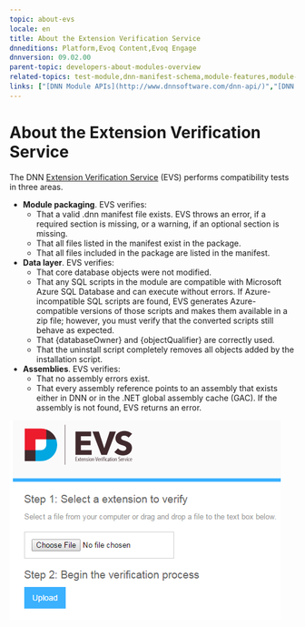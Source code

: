 ```yaml
---
topic: about-evs
locale: en
title: About the Extension Verification Service
dnneditions: Platform,Evoq Content,Evoq Engage
dnnversion: 09.02.00
parent-topic: developers-about-modules-overview
related-topics: test-module,dnn-manifest-schema,module-features,module-architecture,developers-creating-modules-overview
links: ["[DNN Module APIs](http://www.dnnsoftware.com/dnn-api/)","[DNN Community Blog: Extension Verification Service (EVS) by Nathan Rover](http://www.dnnsoftware.com/community-blog/cid/147439/extension-verification-service-evs)","[DNN Community Blog: Extension Verification Service (EVS) Update by Nathan Rover](http://www.dnnsoftware.com/community-blog/cid/154576/extension-verification-service-evs-update%20from%20june%202013)"]
---
```


# About the Extension Verification Service

The DNN [Extension Verification Service](http://evs.dnnsoftware.com) (EVS) performs compatibility tests in three areas.

*   **Module packaging**. EVS verifies:
    *   That a valid .dnn manifest file exists. EVS throws an error, if a required section is missing, or a warning, if an optional section is missing.
    *   That all files listed in the manifest exist in the package.
    *   That all files included in the package are listed in the manifest.
*   **Data layer**. EVS verifies:
    *   That core database objects were not modified.
    *   That any SQL scripts in the module are compatible with Microsoft Azure SQL Database and can execute without errors. If Azure-incompatible SQL scripts are found, EVS generates Azure-compatible versions of those scripts and makes them available in a zip file; however, you must verify that the converted scripts still behave as expected.
    *   That {databaseOwner} and {objectQualifier} are correctly used.
    *   That the uninstall script completely removes all objects added by the installation script.
*   **Assemblies**. EVS verifies:
    *   That no assembly errors exist.
    *   That every assembly reference points to an assembly that exists either in DNN or in the .NET global assembly cache (GAC). If the assembly is not found, EVS returns an error.

  

![EVS website](/images/scr-EVS.png)
